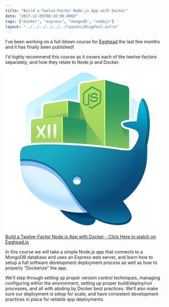 ```yaml
---
title: "Build a Twelve-Factor Node.js App with Docker"
date: "2017-12-09T08:38:00.000Z"
tags: ["docker", "express", "mongodb", "nodejs"]
layout: "../../../../../../layouts/BlogPost.astro"
---
```


I've been working on a full-blown course for <a href="https://egghead.io" target="_blank">Egghead</a> the last few months and it has finally been published!

I'd highly recommend this course as it covers each of the twelve-factors separately, and how they relate to Node.js and Docker.

[![12 Factor Node.js App with Docker](EGH_NodeDocker_1000.png)](https://egghead.io/courses/build-a-twelve-factor-node-js-app-with-docker)

[Build a Twelve-Factor Node.js App with Docker - Click Here to watch on Egghead.io]((https://egghead.io/courses/build-a-twelve-factor-node-js-app-with-docker))

In this course we will take a simple Node.js app that connects to a MongoDB database and uses an Express web server, and learn how to setup a full software development deployment process as well as how to properly “Dockerize” the app.

We’ll step through setting up proper version control techniques, managing configuring within the environment, setting up proper build/deploy/run processes, and all with abiding by Docker best practices. We’ll also make sure our deployment is setup for scale, and have consistent development practices in place for reliable app deployments.
